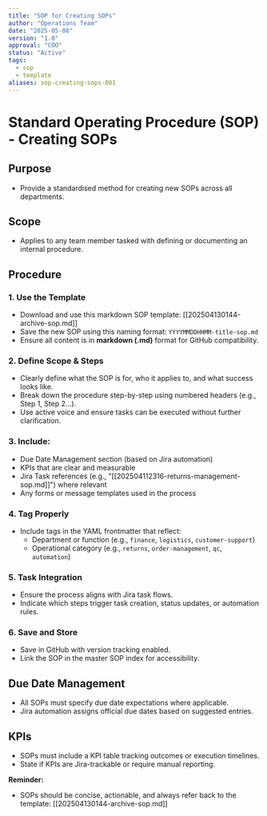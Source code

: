```yaml
---
title: "SOP for Creating SOPs"
author: "Operations Team"
date: "2025-05-08"
version: "1.0"
approval: "COO"
status: "Active"
tags:
  - sop
  - template
aliases: sop-creating-sops-001
---
```


# Standard Operating Procedure (SOP) - Creating SOPs

## Purpose
- Provide a standardised method for creating new SOPs across all departments.

## Scope
- Applies to any team member tasked with defining or documenting an internal procedure.

## Procedure

### 1. Use the Template
- Download and use this markdown SOP template: [[202504130144-archive-sop.md]]
- Save the new SOP using this naming format: `YYYYMMDDHHMM-title-sop.md`
- Ensure all content is in **markdown (.md)** format for GitHub compatibility.

### 2. Define Scope & Steps
- Clearly define what the SOP is for, who it applies to, and what success looks like.
- Break down the procedure step-by-step using numbered headers (e.g., Step 1, Step 2...).
- Use active voice and ensure tasks can be executed without further clarification.

### 3. Include:
- Due Date Management section (based on Jira automation)
- KPIs that are clear and measurable
- Jira Task references (e.g., "[[202504112316-returns-management-sop.md]]") where relevant
- Any forms or message templates used in the process

### 4. Tag Properly
- Include tags in the YAML frontmatter that reflect:
  - Department or function (e.g., `finance`, `logistics`, `customer-support`)
  - Operational category (e.g., `returns`, `order-management`, `qc`, `automation`)

### 5. Task Integration
- Ensure the process aligns with Jira task flows.
- Indicate which steps trigger task creation, status updates, or automation rules.

### 6. Save and Store
- Save in GitHub with version tracking enabled.
- Link the SOP in the master SOP index for accessibility.

## Due Date Management
- All SOPs must specify due date expectations where applicable.
- Jira automation assigns official due dates based on suggested entries.

## KPIs
- SOPs must include a KPI table tracking outcomes or execution timelines.
- State if KPIs are Jira-trackable or require manual reporting.

**Reminder:**
- SOPs should be concise, actionable, and always refer back to the template: [[202504130144-archive-sop.md]]
